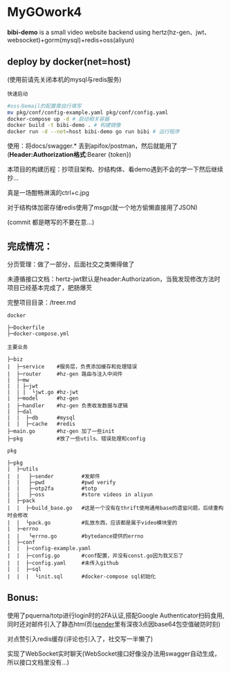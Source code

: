 # MyGOwork4

**bibi-demo** is a small video website backend using hertz(hz-gen、jwt、websocket)+gorm(mysql)+redis+oss(aliyun)

## deploy by docker(net=host)

(使用前请先关闭本机的mysql与redis服务)

`快速启动`
```bash
#oss与email的配置需自行填写
mv pkg/conf/config-example.yaml pkg/conf/config.yaml
docker-compose up -d # 启动相关容器
docker build -t bibi-demo . # 构建镜像
docker run -d --net=host bibi-demo go run bibi # 运行程序
```

使用：将docs/swagger.* 丢到apifox/postman，然后就能用了(**Header:Authorization格式**:Bearer {token})

本项目的构建历程：抄项目架构、抄结构体、看demo遇到不会的学一下然后继续抄...

真是一场酣畅淋漓的ctrl+c.jpg

对于结构体加密存储redis使用了msgp(就一个地方偷懒直接用了JSON) 

(commit 都是瞎写的不要在意...)

## 完成情况：
分页管理：做了一部分，后面社交之类懒得做了

未遵循接口文档：hertz-jwt默认是header:Authorization，当我发现修改方法时项目已经基本完成了，肥肠爆芡

完整项目目录：/treer.md

`docker`
```
├─Dockerfile
├─docker-compose.yml
```

`主要业务`
```
├─biz
|  ├─service    #服务层，负责添加缓存和处理错误
|  ├─router     #hz-gen 路由与注入中间件
|  ├─mw
|  | ├─jwt
|  | |  └jwt.go #hz-jwt
|  ├─model      #hz-gen
|  ├─handler    #hz-gen 负责收发数据与逻辑
|  ├─dal
|  |  ├─db      #mysql
|  |  ├─cache   #redis
├─main.go       #hz-gen 加了一些init
├─pkg           #放了一些utils、错误处理和config
```

`pkg`
```
├─pkg
|  ├─utils
|  |   ├─sender         #发邮件
|  |   ├─pwd            #pwd verify
|  |   ├─otp2fa         #totp
|  |   ├─oss            #store videos in aliyun
|  ├─pack
|  |  ├─build_base.go   #这是一个没有在thrift使用通用base的遗留问题，后续重构时会修改
|  |  └pack.go          #乱放东西，应该都是属于video模块里的
|  ├─errno
|  |   └errno.go        #bytedance提供的errno
|  ├─conf
|  |  ├─config-example.yaml
|  |  ├─config.go       #conf配置，并没有const.go因为我又忘了
|  |  ├─config.yaml     #未传入github
|  |  ├─sql
|  |  |  └init.sql      #docker-compose sql初始化
```

## Bonus:

使用了pquerna/totp进行login时的2FA认证,搭配Google Authenticator扫码食用,同时还对邮件引入了静态html页([sender](./pkg/utils/sender/send.go)里有深夜3点因base64包空值破防时刻)
    
对点赞引入redis缓存(评论也引入了，社交写一半懒了)

实现了WebSocket实时聊天(WebSocket接口好像没办法用swagger自动生成，所以接口文档里没有...)